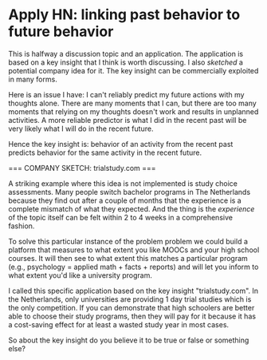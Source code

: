 # Apply HN: linking past behavior to future behavior

This is halfway a discussion topic and an application. The application is based on a key insight that I think is worth discussing. I also <i>sketched</i> a potential company idea for it. The key insight can be commercially exploited in many forms.<p>Here is an issue I have: I can&#x27;t reliably predict my future actions with my thoughts alone. There are many moments that I can, but there are too many moments that relying on my thoughts doesn&#x27;t work and results in unplanned activities. A more reliable predictor is what I did in the recent past will be very likely what I will do in the recent future.<p>Hence the key insight is: behavior of an activity from the recent past predicts behavior for the same activity in the recent future.<p>=== COMPANY SKETCH: trialstudy.com ===<p>A striking example where this idea is not implemented is study choice assessments. Many people switch bachelor programs in The Netherlands because they find out after a couple of months that the experience is a complete mismatch of what they expected. And the thing is the <i>experience</i> of the topic itself can be felt within 2 to 4 weeks in a comprehensive fashion.<p>To solve this particular instance of the problem problem we could build a platform that measures to what extent you like MOOCs and your high school courses. It will then see to what extent this matches a particular program (e.g., psychology = applied math + facts + reports) and will let you inform to what extent you&#x27;d like a university program.<p>I called this specific application based on the key insight &quot;trialstudy.com&quot;. In the Netherlands, only universities are providing 1 day trial studies which is the only competition. If you can demonstrate that high schoolers are better able to choose their study programs, then they will pay for it because it has a cost-saving effect for at least a wasted study year in most cases.<p>So about the key insight do you believe it to be true or false or something else?

